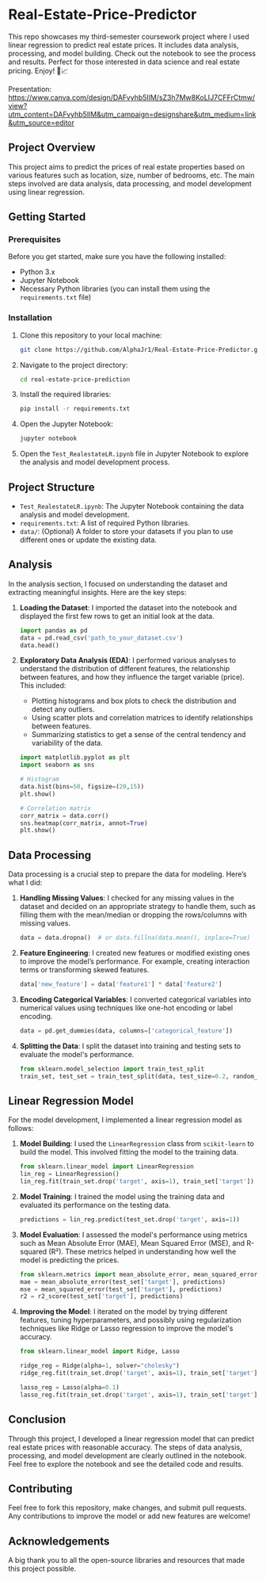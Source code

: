 # Real-Estate-Price-Predictor
This repo showcases my third-semester coursework project where I used linear regression to predict real estate prices. It includes data analysis, processing, and model building. Check out the notebook to see the process and results. Perfect for those interested in data science and real estate pricing. Enjoy! 🏡📈

Presentation:
https://www.canva.com/design/DAFvyhb5lIM/sZ3h7Mw8KoLIJ7CFFrCtmw/view?utm_content=DAFvyhb5lIM&utm_campaign=designshare&utm_medium=link&utm_source=editor

## Project Overview

This project aims to predict the prices of real estate properties based on various features such as location, size, number of bedrooms, etc. The main steps involved are data analysis, data processing, and model development using linear regression.

## Getting Started

### Prerequisites

Before you get started, make sure you have the following installed:

- Python 3.x
- Jupyter Notebook
- Necessary Python libraries (you can install them using the `requirements.txt` file)

### Installation

1. Clone this repository to your local machine:

    ```bash
    git clone https://github.com/AlphaJr1/Real-Estate-Price-Predictor.git
    ```

2. Navigate to the project directory:

    ```bash
    cd real-estate-price-prediction
    ```

3. Install the required libraries:

    ```bash
    pip install -r requirements.txt
    ```

4. Open the Jupyter Notebook:

    ```bash
    jupyter notebook
    ```

5. Open the `Test_RealestateLR.ipynb` file in Jupyter Notebook to explore the analysis and model development process.

## Project Structure

- `Test_RealestateLR.ipynb`: The Jupyter Notebook containing the data analysis and model development.
- `requirements.txt`: A list of required Python libraries.
- `data/`: (Optional) A folder to store your datasets if you plan to use different ones or update the existing data.

## Analysis

In the analysis section, I focused on understanding the dataset and extracting meaningful insights. Here are the key steps:

1. **Loading the Dataset**: I imported the dataset into the notebook and displayed the first few rows to get an initial look at the data.

    ```python
    import pandas as pd
    data = pd.read_csv('path_to_your_dataset.csv')
    data.head()
    ```

2. **Exploratory Data Analysis (EDA)**: I performed various analyses to understand the distribution of different features, the relationship between features, and how they influence the target variable (price). This included:
   - Plotting histograms and box plots to check the distribution and detect any outliers.
   - Using scatter plots and correlation matrices to identify relationships between features.
   - Summarizing statistics to get a sense of the central tendency and variability of the data.

    ```python
    import matplotlib.pyplot as plt
    import seaborn as sns

    # Histogram
    data.hist(bins=50, figsize=(20,15))
    plt.show()

    # Correlation matrix
    corr_matrix = data.corr()
    sns.heatmap(corr_matrix, annot=True)
    plt.show()
    ```

## Data Processing

Data processing is a crucial step to prepare the data for modeling. Here’s what I did:

1. **Handling Missing Values**: I checked for any missing values in the dataset and decided on an appropriate strategy to handle them, such as filling them with the mean/median or dropping the rows/columns with missing values.

    ```python
    data = data.dropna()  # or data.fillna(data.mean(), inplace=True)
    ```

2. **Feature Engineering**: I created new features or modified existing ones to improve the model’s performance. For example, creating interaction terms or transforming skewed features.

    ```python
    data['new_feature'] = data['feature1'] * data['feature2']
    ```

3. **Encoding Categorical Variables**: I converted categorical variables into numerical values using techniques like one-hot encoding or label encoding.

    ```python
    data = pd.get_dummies(data, columns=['categorical_feature'])
    ```

4. **Splitting the Data**: I split the dataset into training and testing sets to evaluate the model's performance.

    ```python
    from sklearn.model_selection import train_test_split
    train_set, test_set = train_test_split(data, test_size=0.2, random_state=42)
    ```

## Linear Regression Model

For the model development, I implemented a linear regression model as follows:

1. **Model Building**: I used the `LinearRegression` class from `scikit-learn` to build the model. This involved fitting the model to the training data.

    ```python
    from sklearn.linear_model import LinearRegression
    lin_reg = LinearRegression()
    lin_reg.fit(train_set.drop('target', axis=1), train_set['target'])
    ```

2. **Model Training**: I trained the model using the training data and evaluated its performance on the testing data.

    ```python
    predictions = lin_reg.predict(test_set.drop('target', axis=1))
    ```

3. **Model Evaluation**: I assessed the model's performance using metrics such as Mean Absolute Error (MAE), Mean Squared Error (MSE), and R-squared (R²). These metrics helped in understanding how well the model is predicting the prices.

    ```python
    from sklearn.metrics import mean_absolute_error, mean_squared_error, r2_score
    mae = mean_absolute_error(test_set['target'], predictions)
    mse = mean_squared_error(test_set['target'], predictions)
    r2 = r2_score(test_set['target'], predictions)
    ```

4. **Improving the Model**: I iterated on the model by trying different features, tuning hyperparameters, and possibly using regularization techniques like Ridge or Lasso regression to improve the model's accuracy.

    ```python
    from sklearn.linear_model import Ridge, Lasso

    ridge_reg = Ridge(alpha=1, solver="cholesky")
    ridge_reg.fit(train_set.drop('target', axis=1), train_set['target'])

    lasso_reg = Lasso(alpha=0.1)
    lasso_reg.fit(train_set.drop('target', axis=1), train_set['target'])
    ```

## Conclusion

Through this project, I developed a linear regression model that can predict real estate prices with reasonable accuracy. The steps of data analysis, processing, and model development are clearly outlined in the notebook. Feel free to explore the notebook and see the detailed code and results.

## Contributing

Feel free to fork this repository, make changes, and submit pull requests. Any contributions to improve the model or add new features are welcome!

## Acknowledgements

A big thank you to all the open-source libraries and resources that made this project possible.
